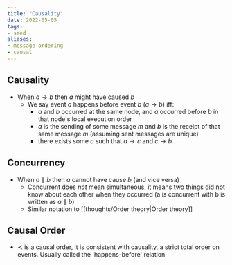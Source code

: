 ```yaml
---
title: "Causality"
date: 2022-05-05
tags:
- seed
aliases:
- message ordering
- causal
---
```


## Causality
- When $a \rightarrow b$ then $a$ might have caused $b$
	- We say event $a$ happens before event $b$ ($a \rightarrow b$) iff:
		- $a$ and $b$ occurred at the same node, and $a$ occurred before $b$ in that node's local execution order
		- $a$ is the sending of some message $m$ and $b$ is the receipt of that same message $m$ (assuming sent messages are unique)
		- there exists some $c$ such that $a \rightarrow c$ and $c \rightarrow b$

## Concurrency
- When $a \parallel b$ then $a$ cannot have cause $b$ (and vice versa)
	- Concurrent does *not* mean simultaneous, it means two things did not know about each other when they occurred (a is concurrent with b is written as $a \parallel b$)
	- Similar notation to [[thoughts/Order theory|Order theory]]

## Causal Order
- $\prec$ is a causal order, it is consistent with causality, a strict total order on events. Usually called the 'happens-before' relation